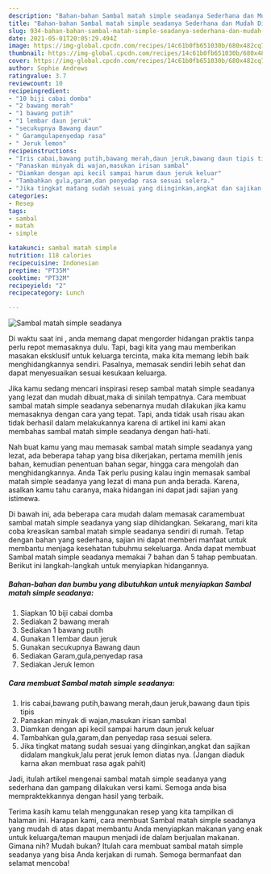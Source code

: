 ```yaml
---
description: "Bahan-bahan Sambal matah simple seadanya Sederhana dan Mudah Dibuat"
title: "Bahan-bahan Sambal matah simple seadanya Sederhana dan Mudah Dibuat"
slug: 934-bahan-bahan-sambal-matah-simple-seadanya-sederhana-dan-mudah-dibuat
date: 2021-05-01T20:05:29.494Z
image: https://img-global.cpcdn.com/recipes/14c61b0fb651030b/680x482cq70/sambal-matah-simple-seadanya-foto-resep-utama.jpg
thumbnail: https://img-global.cpcdn.com/recipes/14c61b0fb651030b/680x482cq70/sambal-matah-simple-seadanya-foto-resep-utama.jpg
cover: https://img-global.cpcdn.com/recipes/14c61b0fb651030b/680x482cq70/sambal-matah-simple-seadanya-foto-resep-utama.jpg
author: Sophie Andrews
ratingvalue: 3.7
reviewcount: 10
recipeingredient:
- "10 biji cabai domba"
- "2 bawang merah"
- "1 bawang putih"
- "1 lembar daun jeruk"
- "secukupnya Bawang daun"
- " Garamgulapenyedap rasa"
- " Jeruk lemon"
recipeinstructions:
- "Iris cabai,bawang putih,bawang merah,daun jeruk,bawang daun tipis tipis"
- "Panaskan minyak di wajan,masukan irisan sambal"
- "Diamkan dengan api kecil sampai harum daun jeruk keluar"
- "Tambahkan gula,garam,dan penyedap rasa sesuai selera."
- "Jika tingkat matang sudah sesuai yang diinginkan,angkat dan sajikan didalam mangkuk,lalu perat jeruk lemon diatas nya. (Jangan diaduk karna akan membuat rasa agak pahit)"
categories:
- Resep
tags:
- sambal
- matah
- simple

katakunci: sambal matah simple 
nutrition: 118 calories
recipecuisine: Indonesian
preptime: "PT35M"
cooktime: "PT32M"
recipeyield: "2"
recipecategory: Lunch

---
```



![Sambal matah simple seadanya](https://img-global.cpcdn.com/recipes/14c61b0fb651030b/680x482cq70/sambal-matah-simple-seadanya-foto-resep-utama.jpg)

Di waktu  saat ini , anda memang dapat mengorder hidangan praktis tanpa perlu repot memasaknya dulu. Tapi, bagi kita yang mau memberikan masakan eksklusif untuk keluarga tercinta, maka kita memang lebih baik menghidangkannya sendiri. Pasalnya, memasak sendiri lebih sehat dan dapat menyesuaikan sesuai kesukaan keluarga.

Jika kamu sedang mencari inspirasi resep sambal matah simple seadanya yang lezat dan mudah dibuat,maka di sinilah tempatnya. Cara membuat sambal matah simple seadanya  sebenarnya mudah dilakukan jika kamu memasaknya dengan cara yang tepat. Tapi, anda tidak usah risau akan tidak berhasil dalam melakukannya 
karena di artikel ini kami akan membahas sambal matah simple seadanya dengan hati-hati.  



Nah buat kamu yang mau memasak sambal matah simple seadanya yang lezat, ada beberapa tahap yang bisa dikerjakan, pertama memilih jenis bahan, kemudian penentuan bahan segar, hingga cara mengolah dan menghidangkannya. Anda Tak perlu pusing kalau ingin memasak sambal matah simple seadanya yang lezat di mana pun anda berada. Karena, asalkan kamu  tahu caranya, maka hidangan ini dapat jadi sajian yang istimewa.

Di bawah ini, ada beberapa cara mudah dalam memasak caramembuat sambal matah simple seadanya yang siap dihidangkan. Sekarang, mari kita coba kreasikan sambal matah simple seadanya sendiri di rumah. Tetap dengan bahan yang sederhana, sajian ini dapat memberi manfaat untuk membantu menjaga kesehatan tubuhmu sekeluarga. Anda dapat membuat Sambal matah simple seadanya memakai 7 bahan dan 5 tahap pembuatan. Berikut ini langkah-langkah untuk menyiapkan hidangannya.

<!--inarticleads1-->

##### Bahan-bahan dan bumbu yang dibutuhkan untuk menyiapkan Sambal matah simple seadanya:

1. Siapkan 10 biji cabai domba
1. Sediakan 2 bawang merah
1. Sediakan 1 bawang putih
1. Gunakan 1 lembar daun jeruk
1. Gunakan secukupnya Bawang daun
1. Sediakan  Garam,gula,penyedap rasa
1. Sediakan  Jeruk lemon




<!--inarticleads2-->

##### Cara membuat Sambal matah simple seadanya:

1. Iris cabai,bawang putih,bawang merah,daun jeruk,bawang daun tipis tipis
1. Panaskan minyak di wajan,masukan irisan sambal
1. Diamkan dengan api kecil sampai harum daun jeruk keluar
1. Tambahkan gula,garam,dan penyedap rasa sesuai selera.
1. Jika tingkat matang sudah sesuai yang diinginkan,angkat dan sajikan didalam mangkuk,lalu perat jeruk lemon diatas nya. (Jangan diaduk karna akan membuat rasa agak pahit)




Jadi, itulah artikel mengenai  sambal matah simple seadanya  yang sederhana dan gampang dilakukan versi kami. Semoga anda bisa mempraktekkannya dengan hasil yang terbaik. 

Terima kasih kamu telah menggunakan resep yang kita tampilkan di halaman ini. Harapan kami, cara membuat  Sambal matah simple seadanya yang mudah di atas dapat membantu Anda menyiapkan makanan yang enak untuk keluarga/teman maupun menjadi ide dalam berjualan makanan. Gimana nih? Mudah bukan? Itulah cara membuat sambal matah simple seadanya yang bisa Anda kerjakan di rumah. Semoga bermanfaat dan selamat mencoba!


